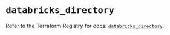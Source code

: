# `databricks_directory`

Refer to the Terraform Registry for docs: [`databricks_directory`](https://registry.terraform.io/providers/databricks/databricks/1.67.0/docs/resources/directory).
